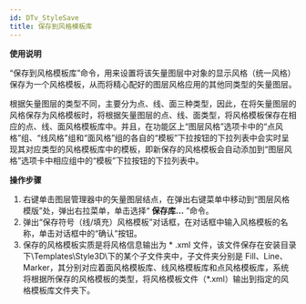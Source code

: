 ```yaml
---
id: DTv_StyleSave
title: 保存到风格模板库
---
```

**使用说明**

“保存到风格模板库”命令，用来设置将该矢量图层中对象的显示风格（统一风格）保存为一个风格模板，从而将精心配好的图层风格应用的其他同类型的矢量图层。

根据矢量图层的类型不同，主要分为点、线、面三种类型，因此，在将矢量图层的风格保存为风格模板时，将根据矢量图层的点、线、面类型，将风格模板保存在相应的点、线、面风格模板库中。并且，在功能区上“图层风格”选项卡中的“点风格”组、“线风格”组和“面风格”组的各自的“模板”下拉按钮的下拉列表中会实时呈现其对应类型的风格模板库中的模板，即新保存的风格模板会自动添加到“图层风格”选项卡中相应组中的“模板”下拉按钮的下拉列表中。

**操作步骤**

  1. 右键单击图层管理器中的矢量图层结点，在弹出右键菜单中移动到“图层风格模版”处，弹出右拉菜单，单击选择“ **保存库...** ”命令。
  2. 弹出“保存符号（线/填充）风格模板”对话框，在对话框中输入风格模板的名称，单击对话框中的“确认”按钮。
  3. 保存的风格模板实质是将风格信息输出为 * .xml 文件，该文件保存在安装目录下\Templates\Style3D\下的某个子文件夹中，子文件夹分别是 Fill、Line、Marker，其分别对应着面风格模板库、线风格模板库和点风格模板库，系统将根据所保存的风格模板的类型，将风格模板文件（*.xml）输出到指定的风格模板库文件夹下。

